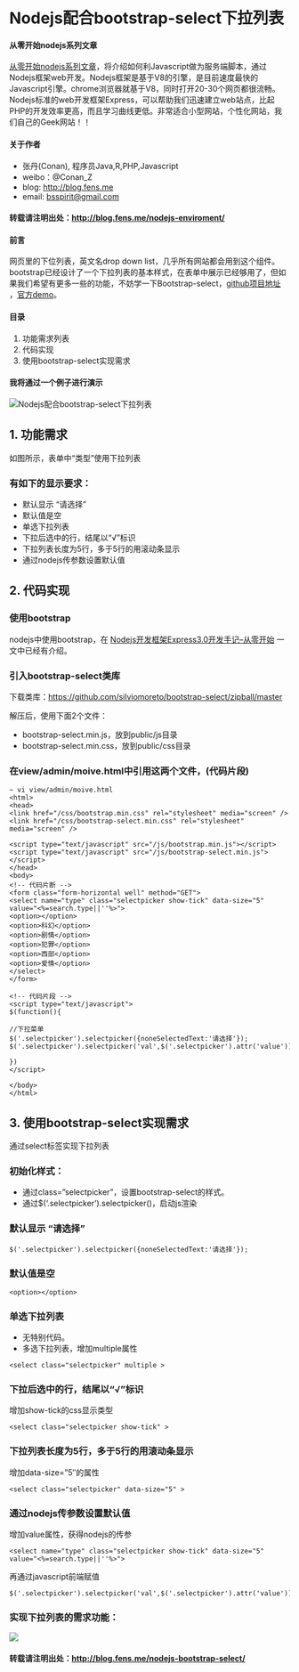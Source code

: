 Nodejs配合bootstrap-select下拉列表
============

#### 从零开始nodejs系列文章

[从零开始nodejs系列文章](http://blog.fens.me/series-nodejs/)，将介绍如何利Javascript做为服务端脚本，通过Nodejs框架web开发。Nodejs框架是基于V8的引擎，是目前速度最快的Javascript引擎。chrome浏览器就基于V8，同时打开20-30个网页都很流畅。Nodejs标准的web开发框架Express，可以帮助我们迅速建立web站点，比起PHP的开发效率更高，而且学习曲线更低。非常适合小型网站，个性化网站，我们自己的Geek网站！！

#### 关于作者

+ 张丹(Conan), 程序员Java,R,PHP,Javascript
+ weibo：@Conan_Z
+ blog: http://blog.fens.me
+ email: bsspirit@gmail.com

#### 转载请注明出处：http://blog.fens.me/nodejs-enviroment/

#### 前言

网页里的下位列表，英文名drop down list，几乎所有网站都会用到这个组件。bootstrap已经设计了一个下拉列表的基本样式，在表单中展示已经够用了，但如果我们希望有更多一些的功能，不妨学一下Bootstrap-select，[github项目地址](https://github.com/silviomoreto/bootstrap-select) ，[官方demo](http://silviomoreto.github.io/bootstrap-select/)。

#### 目录

1. 功能需求列表
2. 代码实现
3. 使用bootstrap-select实现需求

#### 我将通过一个例子进行演示

![Nodejs配合bootstrap-select下拉列表](http://blog.fens.me/wp-content/uploads/2013/07/dropdwon1.png)

## 1. 功能需求

如图所示，表单中“类型”使用下拉列表

### 有如下的显示要求：

+ 默认显示 “请选择”
+ 默认值是空
+ 单选下拉列表
+ 下拉后选中的行，结尾以“√”标识
+ 下拉列表长度为5行，多于5行的用滚动条显示
+ 通过nodejs传参数设置默认值

## 2. 代码实现

### 使用bootstrap

nodejs中使用bootstrap，在 [Nodejs开发框架Express3.0开发手记–从零开始](http://blog.fens.me/nodejs-express3/) 一文中已经有介绍。

### 引入bootstrap-select类库

下载类库：https://github.com/silviomoreto/bootstrap-select/zipball/master

解压后，使用下面2个文件：
+ bootstrap-select.min.js，放到public/js目录
+ bootstrap-select.min.css，放到public/css目录

### 在view/admin/moive.html中引用这两个文件，(代码片段)

```{bash}
~ vi view/admin/moive.html
<html>
<head>
<link href="/css/bootstrap.min.css" rel="stylesheet" media="screen" />
<link href="/css/bootstrap-select.min.css" rel="stylesheet" media="screen" />

<script type="text/javascript" src="/js/bootstrap.min.js"></script>
<script type="text/javascript" src="/js/bootstrap-select.min.js"></script>
</head>
<body>
<!-- 代码片断 -->
<form class="form-horizontal well" method="GET">
<select name="type" class="selectpicker show-tick" data-size="5" value="<%=search.type||''%>">
<option></option>
<option>科幻</option>
<option>剧情</option>
<option>犯罪</option>
<option>西部</option>
<option>爱情</option>
</select>
</form>

<!-- 代码片段 -->
<script type="text/javascript">
$(function(){

//下拉菜单
$('.selectpicker').selectpicker({noneSelectedText:'请选择'});
$('.selectpicker').selectpicker('val',$('.selectpicker').attr('value'));

})
</script>

</body>
</html>
```

## 3. 使用bootstrap-select实现需求

通过select标签实现下拉列表

### 初始化样式：
+ 通过class=”selectpicker”，设置bootstrap-select的样式。
+ 通过$(‘.selectpicker’).selectpicker()，启动js渲染

### 默认显示 “请选择”

```{bash}
$('.selectpicker').selectpicker({noneSelectedText:'请选择'});
```

### 默认值是空

```{bash}
<option></option>
```

### 单选下拉列表

+ 无特别代码。
+ 多选下拉列表，增加multiple属性

```{bash}
<select class="selectpicker" multiple >
```

### 下拉后选中的行，结尾以“√”标识

增加show-tick的css显示类型

```{bash}
<select class="selectpicker show-tick" >
```

### 下拉列表长度为5行，多于5行的用滚动条显示

增加data-size=”5″的属性

```{bash}
<select class="selectpicker" data-size="5" >
```

### 通过nodejs传参数设置默认值

增加value属性，获得nodejs的传参

```{bash}
<select name="type" class="selectpicker show-tick" data-size="5" value="<%=search.type||''%>">
```

再通过javascript前端赋值

```{bash}
$('.selectpicker').selectpicker('val',$('.selectpicker').attr('value'));
```

### 实现下拉列表的需求功能：

![](http://blog.fens.me/wp-content/uploads/2013/07/dropdwon2.png)

#### 转载请注明出处：http://blog.fens.me/nodejs-bootstrap-select/





















